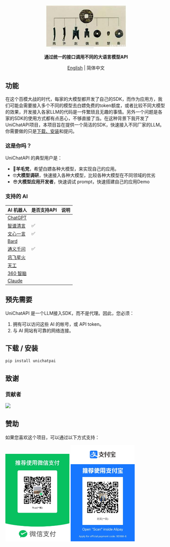 <div align="center">
   <img src="assets/uni.jpeg" width=256></img>
   <p><strong>通过统一的接口调用不同的大语言模型API</strong></p>

[English](README.md) | 简体中文

</div>


## 功能

在这个百模大战的时代，每家的大模型都开发了自己的SDK，而作为应用方，我们可能会需要接入多个不同的模型去白嫖免费的token额度，或者比较不同大模型的效果，开发接入各家LLM的代码是一件繁琐且无趣的事情。另外一个问题是各家的SDK的使用方式都有点恶心，不够直接了当。在这种背景下我开发了UniChatAPI项目，本项目旨在提供一个简洁的SDK，快速接入不同厂家的LLM。你需要做的只是[下载、安装](https://github.com/aierwiki/unichatapi)和提问。

### 这是你吗？

UniChatAPI 的典型用户是：

- 🤠**羊毛党**，希望白嫖各种大模型，来实现自己的应用。
- 🤓**大模型调研**，快速接入各种大模型，比较各种大模型在不同领域的优劣
- 😎**大模型应用开发者**，快速调试 prompt，快速搭建自己的应用Demo

### 支持的 AI

| AI 机器人                                                     | 是否支持API      | 说明                                     |
| ------------------------------------------------------------ | -------- | ---------------------------------------- |
| [ChatGPT](https://chat.openai.com)                           |      |                              |
| [智谱清言](https://zhipuai.cn/)                                 | ✅      |                              |
| [文心一言](https://yiyan.baidu.com/)                          | ✅       |                                          |
| [Bard](https://bard.google.com/)                              |     |                                          |
| [通义千问](http://tongyi.aliyun.com/)                         | ✅     |       |
| [讯飞星火](http://xinghuo.xfyun.cn/)                          |      |           |
| [天工](https://neice.tiangong.cn/)                            |      |                    |
| [360 智脑](https://ai.360.cn/)                                |      |                      |
| [Claude](https://claude.ai/)                                 |      |                           |


## 预先需要

UniChatAPI 是一个LLM接入SDK，而不是代理。因此，您必须：

1. 拥有可以访问这些 AI 的帐号，或 API token。
2. 与 AI 网站有可靠的网络连接。

## 下载 / 安装
```bash
pip install unichatpai
```

## 致谢

### 贡献者
<a href="https://github.com/aierwiki/unichatapi/graphs/contributors">
  <img src="https://contrib.rocks/image?repo=aierwiki/unichatapi" />
</a>

## 赞助

如果您喜欢这个项目，可以通过以下方式支持：

<img src="assets/weixin.jpeg" width="200" />
<img src="assets/zhifubao.jpeg" width="200" />
